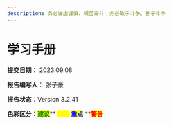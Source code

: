 ```yaml
---
description: 务必谦虚谨慎、艰苦奋斗；务必敢于斗争、善于斗争
---
```


# 学习手册

**提交日期**： 2023.09.08

**报告编写人**： 张子豪

**报告状态**：Version 3.2.41

**色彩区分：**<mark style="color:green;">**建议**</mark>** **<mark style="color:yellow;">**提示**</mark> <mark style="color:blue;">**重点**</mark>** **<mark style="color:red;">**警告**</mark>

